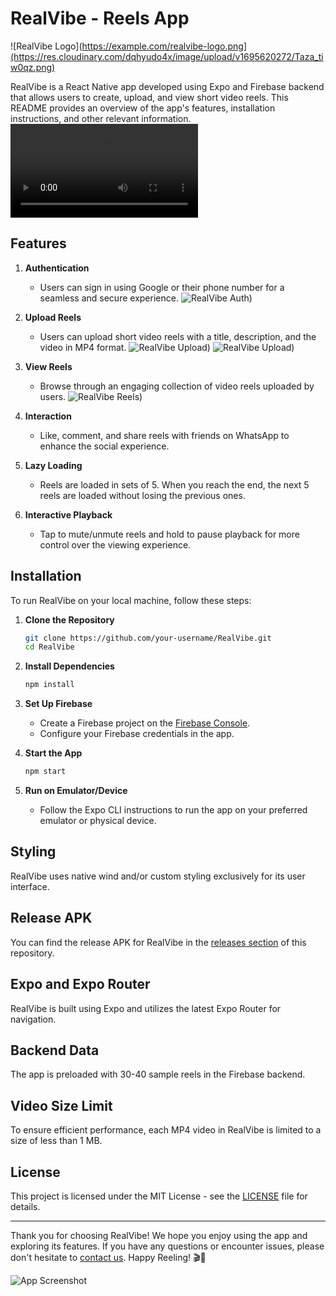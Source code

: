 
# RealVibe - Reels App

![RealVibe Logo](https://example.com/realvibe-logo.png](https://res.cloudinary.com/dqhyudo4x/image/upload/v1695620272/Taza_tiw0qz.png)

RealVibe is a React Native app developed using Expo and Firebase backend that allows users to create, upload, and view short video reels. This README provides an overview of the app's features, installation instructions, and other relevant information.
![RealVibe Video ](https://res.cloudinary.com/dqhyudo4x/video/upload/v1695619323/Android_Emulator_-_Pixel_XL_API_33_5554_2023-08-15_14-27-34_gw1fde.mp4)
## Features

1. **Authentication**
   - Users can sign in using Google or their phone number for a seamless and secure experience.
![RealVibe Auth ](https://res.cloudinary.com/dqhyudo4x/image/upload/v1695620233/Login_vugrk0.jpg))

2. **Upload Reels**
   - Users can upload short video reels with a title, description, and the video in MP4 format.
![RealVibe Upload ](https://res.cloudinary.com/dqhyudo4x/image/upload/v1695620234/upload-2_qhhcrw.jpg))
![RealVibe Upload ](https://res.cloudinary.com/dqhyudo4x/image/upload/v1695620234/Upload_gjhcea.jpg))

3. **View Reels**
   - Browse through an engaging collection of video reels uploaded by users.
![RealVibe Reels ](https://res.cloudinary.com/dqhyudo4x/image/upload/v1695620233/Reel_qvcz7u.jpg))

4. **Interaction**
   - Like, comment, and share reels with friends on WhatsApp to enhance the social experience.

5. **Lazy Loading**
   - Reels are loaded in sets of 5. When you reach the end, the next 5 reels are loaded without losing the previous ones.

6. **Interactive Playback**
   - Tap to mute/unmute reels and hold to pause playback for more control over the viewing experience.

## Installation

To run RealVibe on your local machine, follow these steps:

1. **Clone the Repository**
   ```bash
   git clone https://github.com/your-username/RealVibe.git
   cd RealVibe
   ```

2. **Install Dependencies**
   ```bash
   npm install
   ```

3. **Set Up Firebase**
   - Create a Firebase project on the [Firebase Console](https://console.firebase.google.com/).
   - Configure your Firebase credentials in the app.

4. **Start the App**
   ```bash
   npm start
   ```

5. **Run on Emulator/Device**
   - Follow the Expo CLI instructions to run the app on your preferred emulator or physical device.

## Styling

RealVibe uses native wind and/or custom styling exclusively for its user interface.

## Release APK

You can find the release APK for RealVibe in the [releases section](https://github.com/your-username/RealVibe/releases) of this repository.

## Expo and Expo Router

RealVibe is built using Expo and utilizes the latest Expo Router for navigation.

## Backend Data

The app is preloaded with 30-40 sample reels in the Firebase backend.

## Video Size Limit

To ensure efficient performance, each MP4 video in RealVibe is limited to a size of less than 1 MB.



## License

This project is licensed under the MIT License - see the [LICENSE](LICENSE) file for details.

---

Thank you for choosing RealVibe! We hope you enjoy using the app and exploring its features. If you have any questions or encounter issues, please don't hesitate to [contact us](mailto:contact@realvibeapp.com). Happy Reeling! 🎬📲

![App Screenshot](https://res.cloudinary.com/dqhyudo4x/image/upload/v1695620233/Reel_qvcz7u.jpg)
```

